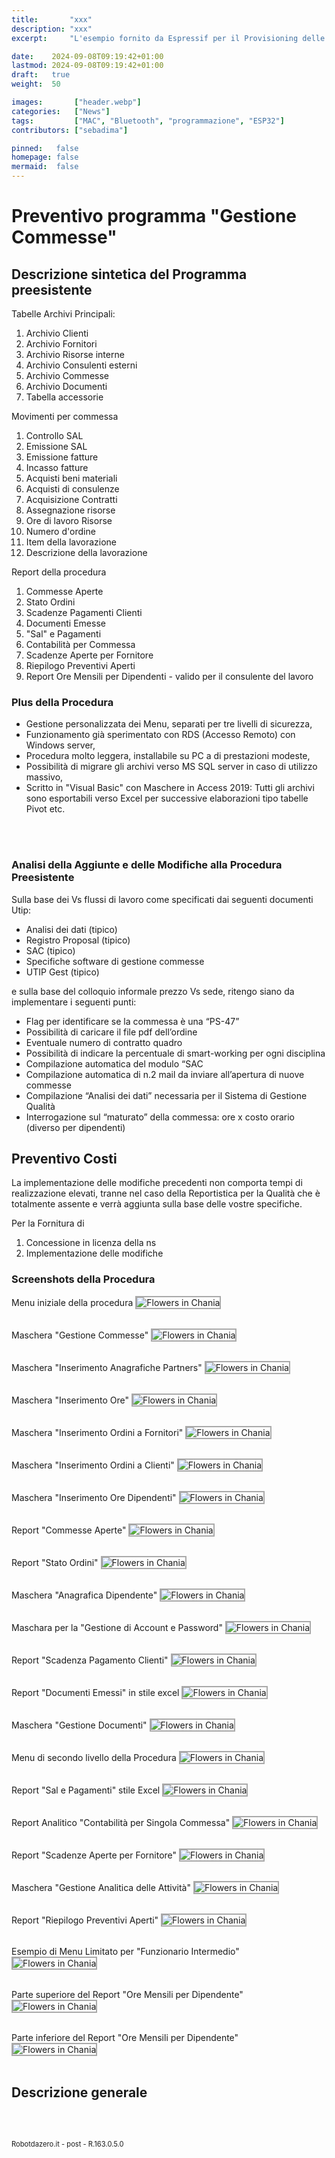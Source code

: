 ```yaml
---
title:       "xxx"
description: "xxx"
excerpt:     "L'esempio fornito da Espressif per il Provisioning delle password Wi-FI con Bluetooth pare non funzionare correttamente su Platformio nella ultima release delle librerie. Vediamo come correggere velocemente questo errore ..."

date:    2024-09-08T09:19:42+01:00
lastmod: 2024-09-08T09:19:42+01:00
draft:   true
weight:  50

images:       ["header.webp"]
categories:   ["News"]
tags:         ["MAC", "Bluetooth", "programmazione", "ESP32"]
contributors: ["sebadima"]

pinned:   false
homepage: false
mermaid:  false
---
```


<style>

img {
  border: 2px solid #AAA;
}
</style>


# Preventivo programma "Gestione Commesse"


## Descrizione sintetica del Programma preesistente

Tabelle Archivi Principali:
1. Archivio Clienti
2. Archivio Fornitori
3. Archivio Risorse interne
4. Archivio Consulenti esterni
5. Archivio Commesse
6. Archivio Documenti
7. Tabella accessorie 

Movimenti per commessa
1. Controllo SAL
2. Emissione SAL
3. Emissione fatture
4. Incasso fatture
5. Acquisti beni materiali
6. Acquisti di consulenze
7. Acquisizione Contratti
8. Assegnazione risorse
9. Ore di lavoro Risorse
10. Numero d'ordine
11. Item della lavorazione
12. Descrizione della lavorazione

Report della procedura
1. Commesse Aperte
2. Stato Ordini
3. Scadenze Pagamenti Clienti 
4. Documenti Emesse
5. "Sal" e Pagamenti
6. Contabilità per Commessa
7. Scadenze Aperte per Fornitore
8. Riepilogo Preventivi Aperti
9. Report Ore Mensili per Dipendenti - valido per il consulente del lavoro

### Plus della Procedura


- Gestione personalizzata dei Menu, separati per tre livelli di sicurezza,
- Funzionamento già sperimentato con RDS (Accesso Remoto) con Windows server,
- Procedura molto leggera, installabile su PC a di prestazioni modeste,
- Possibilità di migrare gli archivi verso MS SQL server in caso di utilizzo massivo,
- Scritto in "Visual Basic" con Maschere in Access 2019: Tutti gli archivi sono esportabili verso Excel per successive elaborazioni tipo tabelle Pivot etc.

<br>
<br>

### Analisi della Aggiunte e delle Modifiche alla Procedura Preesistente

Sulla base dei Vs flussi di lavoro come specificati dai seguenti documenti Utip:
- Analisi dei dati (tipico)
- Registro Proposal (tipico)
- SAC (tipico)
- Specifiche software di gestione commesse
- UTIP Gest (tipico)

e sulla base del colloquio informale prezzo Vs sede, ritengo siano da implementare i seguenti punti:

- Flag per identificare se la commessa è una “PS-47”
- Possibilità di caricare il file pdf dell’ordine
- Eventuale numero di contratto quadro
- Possibilità di indicare la percentuale di smart-working per ogni disciplina
- Compilazione automatica del modulo “SAC
- Compilazione automatica di n.2 mail da inviare all’apertura di nuove commesse
- Compilazione “Analisi dei dati” necessaria per il Sistema di Gestione Qualità
- Interrogazione sul “maturato” della commessa: ore x costo orario (diverso per dipendenti)

## Preventivo Costi

La implementazione delle modifiche precedenti non comporta tempi di realizzazione elevati, tranne nel caso della Reportistica per la Qualità che è totalmente assente e verrà aggiunta sulla base delle vostre specifiche.

Per la Fornitura di 

1. Concessione in licenza della ns 
2. Implementazione delle modifiche











### Screenshots della Procedura

Menu iniziale della procedura
<img src="images/101.jpg" alt="Flowers in Chania">
<br>
<br>

Maschera "Gestione Commesse"
<img src="images/102.jpg" alt="Flowers in Chania">
<br>
<br>

Maschera "Inserimento Anagrafiche Partners"
<img src="images/103.jpg" alt="Flowers in Chania">
<br>
<br>

Maschera "Inserimento Ore"
<img src="images/104.jpg" alt="Flowers in Chania">
<br>
<br>

Maschera "Inserimento Ordini a Fornitori"
<img src="images/105.jpg" alt="Flowers in Chania">
<br>
<br>

Maschera "Inserimento Ordini a Clienti"
<img src="images/106.jpg" alt="Flowers in Chania">
<br>
<br>

Maschera "Inserimento Ore Dipendenti"
<img src="images/107.jpg" alt="Flowers in Chania">
<br>
<br>


Report "Commesse Aperte"
<img src="images/109.jpg" alt="Flowers in Chania">
<br>
<br>


Report "Stato Ordini"
<img src="images/111.jpg" alt="Flowers in Chania">
<br>
<br>

Maschera "Anagrafica Dipendente"
<img src="images/112.jpg" alt="Flowers in Chania">
<br>
<br>

Maschara per la "Gestione di Account e Password"
<img src="images/113.jpg" alt="Flowers in Chania">
<br>
<br>

Report "Scadenza Pagamento Clienti"
<img src="images/114.jpg" alt="Flowers in Chania">
<br>
<br>

Report "Documenti Emessi" in stile excel
<img src="images/115.jpg" alt="Flowers in Chania">
<br>
<br>

Maschera "Gestione Documenti"
<img src="images/116.jpg" alt="Flowers in Chania">
<br>
<br>

Menu di secondo livello della Procedura
<img src="images/117.jpg" alt="Flowers in Chania">
<br>
<br>

Report "Sal e Pagamenti" stile Excel 
<img src="images/118.jpg" alt="Flowers in Chania">
<br>
<br>

Report Analitico "Contabilità per Singola Commessa"
<img src="images/119.jpg" alt="Flowers in Chania">
<br>
<br>


Report "Scadenze Aperte per Fornitore"
<img src="images/120.jpg" alt="Flowers in Chania">
<br>
<br>

Maschera "Gestione Analitica delle Attività"
<img src="images/122.jpg" alt="Flowers in Chania">
<br>
<br>




Report "Riepilogo Preventivi Aperti"
<img src="images/123.jpg" alt="Flowers in Chania">
<br>
<br>

Esempio di Menu Limitato per "Funzionario Intermedio"
<img src="images/124.jpg" alt="Flowers in Chania">
<br>
<br>




Parte superiore del Report "Ore Mensili per Dipendente"
<img src="images/2001.jpeg" alt="Flowers in Chania">
<br>
<br>

Parte inferiore del Report "Ore Mensili per Dipendente"
<img src="images/2002.jpeg" alt="Flowers in Chania">
<br>
<br>



## Descrizione generale


<br>
<br>
<p style="font-size: 0.80em;">Robotdazero.it - post - R.163.0.5.0</p>
